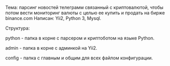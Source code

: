Тема: парсинг новостей телеграмм связанный с криптовалютой, чтобы потом вести мониторинг валюты с целью ее купить и продать на бирже binance.com
Написан: Yii2, Python 3, Mysql.

Структура:

python - папка в корне с парсером и криптоботом на языке Python.

admin - папка в корне с админкой на Yii2.

config - папка с главным и общим для всех файлом конфигурации.
